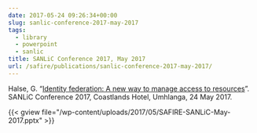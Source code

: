 ```yaml
--- 
date: 2017-05-24 09:26:34+00:00
slug: sanlic-conference-2017-may-2017
tags: 
  - library
  - powerpoint
  - sanlic
title: SANLiC Conference 2017, May 2017
url: /safire/publications/sanlic-conference-2017-may-2017/
---
```


Halse, G. “[Identity federation: A new way to manage access to resources](/wp-content/uploads/2017/05/SAFIRE-SANLiC-May-2017.pptx)”. SANLiC Conference 2017, Coastlands Hotel, Umhlanga, 24 May 2017.<!-- more -->

{{< gview file="/wp-content/uploads/2017/05/SAFIRE-SANLiC-May-2017.pptx" >}}
